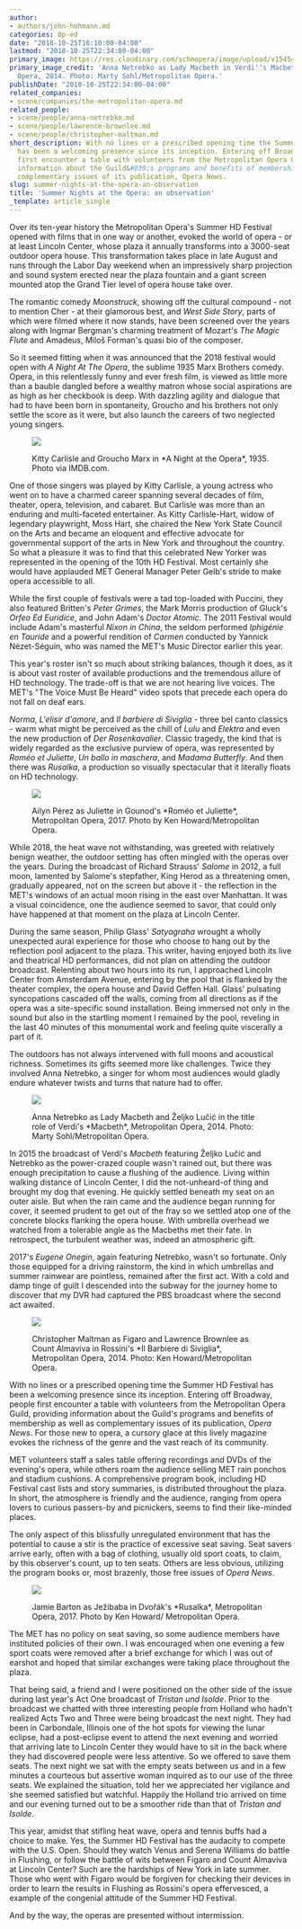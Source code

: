 ```yaml
---
author:
- authors/john-hohmann.md
categories: Op-ed
date: "2018-10-25T16:10:00-04:00"
lastmod: "2018-10-25T22:34:00-04:00"
primary_image: https://res.cloudinary.com/schmopera/image/upload/v1545409169/media/webhook-uploads/1540521244866/sqMacbeth_0419-s.jpg.jpg
primary_image_credit: 'Anna Netrebko as Lady Macbeth in Verdi''s Macbeth, Metropolitan
  Opera, 2014. Photo: Marty Sohl/Metropolitan Opera.'
publishDate: "2018-10-25T22:34:00-04:00"
related_companies:
- scene/companies/the-metropolitan-opera.md
related_people:
- scene/people/anna-netrebko.md
- scene/people/lawrence-brownlee.md
- scene/people/christopher-maltman.md
short_description: With no lines or a prescribed opening time the Summer HD Festival
  has been a welcoming presence since its inception. Entering off Broadway, people
  first encounter a table with volunteers from the Metropolitan Opera Guild, providing
  information about the Guild&#039;s programs and benefits of membership as well as
  complementary issues of its publication, Opera News.
slug: summer-nights-at-the-opera-an-observation
title: 'Summer Nights at the Opera: an observation'
_template: article_single
---
```


Over its ten-year history the Metropolitan Opera's Summer HD Festival opened with films that in one way or another, evoked the world of opera - or at least Lincoln Center, whose plaza it annually transforms into a 3000-seat outdoor opera house. This transformation takes place in late August and runs through the Labor Day weekend when an impressively sharp projection and sound system erected near the plaza fountain and a giant screen mounted atop the Grand Tier level of opera house take over.

The romantic comedy *Moonstruck*, showing off the cultural compound - not to mention Cher - at their glamorous best, and *West Side Story*, parts of which were filmed where it now stands, have been screened over the years along with Ingmar Bergman's charming treatment of Mozart's *The Magic Flute* and Amadeus, Miloš Forman's quasi bio of the composer.

So it seemed fitting when it was announced that the 2018 festival would open with *A Night At The Opera*, the sublime 1935 Marx Brothers comedy. Opera, in this relentlessly funny and ever fresh film, is viewed as little more than a bauble dangled before a wealthy matron whose social aspirations are as high as her checkbook is deep. With dazzling agility and dialogue that had to have been born in spontaneity, Groucho and his brothers not only settle the score as it were, but also launch the careers of two neglected young singers. 

<figure data-type="image">

![](https://res.cloudinary.com/schmopera/image/upload/v1545409169/media/webhook-uploads/1540497924851/NightattheOpera.jpg.jpg)

<figcaption>Kitty Carlisle and Groucho Marx in *A Night at the Opera*, 1935. Photo via IMDB.com.</figcaption>
</figure>

One of those singers was played by Kitty Carlisle, a young actress who went on to have a charmed career spanning several decades of film, theater, opera, television, and cabaret. But Carlisle was more than an enduring and multi-faceted entertainer. As Kitty Carlisle-Hart, widow of legendary playwright, Moss Hart, she chaired the New York State Council on the Arts and became an eloquent and effective advocate for governmental support of the arts in New York and throughout the country. So what a pleasure it was to find that this celebrated New Yorker was represented in the opening of the 10th HD Festival. Most certainly she would have applauded MET General Manager Peter Gelb's stride to make opera accessible to all. 

While the first couple of festivals were a tad top-loaded with Puccini, they also featured Britten's *Peter Grimes*, the Mark Morris production of Gluck's *Orfeo Ed Euridice*, and John Adam's *Doctor Atomic*. The 2011 Festival would include Adam's masterful *Nixon in China*, the seldom performed *Iphigénie en Tauride* and a powerful rendition of *Carmen* conducted by Yannick Nézet-Séguin, who was named the MET's Music Director earlier this year.

This year's roster isn't so much about striking balances, though it does, as it is about vast roster of available productions and the tremendous allure of HD technology. The trade-off is that we are not hearing live voices. The MET's "The Voice Must Be Heard" video spots that precede each opera do not fall on deaf ears.

*Norma*, *L'elisir d'amore*, and *Il barbiere di Siviglia* - three bel canto classics - warm what might be perceived as the chill of *Lulu* and *Elektra* and even the new production of *Der Rosenkavalier*. Classic tragedy, the kind that is widely regarded as the exclusive purview of opera, was represented by *Roméo et Juliette*, *Un ballo in maschera*, and *Madama Butterfly*. And then there was *Rusalka*, a production so visually spectacular that it literally floats on HD technology.

<figure data-type="image">

![](https://res.cloudinary.com/schmopera/image/upload/v1545409169/media/webhook-uploads/1540498010799/ROM_0686a.jpg.jpg)

<figcaption>Ailyn Pérez as Juliette in Gounod's *Roméo et Juliette*, Metropolitan Opera, 2017. Photo by Ken Howard/Metropolitan Opera.</figcaption>
</figure>

While 2018, the heat wave not withstanding, was greeted with relatively benign weather, the outdoor setting has often mingled with the operas over the years. During the broadcast of Richard Strauss' *Salome* in 2012, a full moon, lamented by Salome's stepfather, King Herod as a threatening omen, gradually appeared, not on the screen but above it - the reflection in the MET's windows of an actual moon rising in the east over Manhattan. It was a visual coincidence, one the audience seemed to savor, that could only have happened at that moment on the plaza at Lincoln Center. 

During the same season, Philip Glass' *Satyagraha* wrought a wholly unexpected aural experience for those who choose to hang out by the reflection pool adjacent to the plaza. This writer, having enjoyed both its live and theatrical HD performances, did not plan on attending the outdoor broadcast. Relenting about two hours into its run, I approached Lincoln Center from Amsterdam Avenue, entering by the pool that is flanked by the theater complex, the opera house and David Geffen Hall. Glass' pulsating syncopations cascaded off the walls, coming from all directions as if the opera was a site-specific sound installation. Being immersed not only in the sound but also in the startling moment I remained by the pool, reveling in the last 40 minutes of this monumental work and feeling quite viscerally a part of it.

The outdoors has not always intervened with full moons and acoustical richness. Sometimes its gifts seemed more like challenges. Twice they involved Anna Netrebko, a singer for whom most audiences would gladly endure whatever twists and turns that nature had to offer. 

<figure data-type="image">

![](https://res.cloudinary.com/schmopera/image/upload/v1545409169/media/webhook-uploads/1540498019684/Macbeth_0966-s.jpg.jpg)

<figcaption>Anna Netrebko as Lady Macbeth and Željko Lučić in the title role of Verdi's *Macbeth*, Metropolitan Opera, 2014. Photo: Marty Sohl/Metropolitan Opera.</figcaption>
</figure>

In 2015 the broadcast of Verdi's *Macbeth* featuring Željko Lučić and Netrebko as the power-crazed couple wasn't rained out, but there was enough precipitation to cause a flushing of the audience. Living within walking distance of Lincoln Center, I did the not-unheard-of thing and brought my dog that evening. He quickly settled beneath my seat on an outer aisle. But when the rain came and the audience began running for cover, it seemed prudent to get out of the fray so we settled atop one of the concrete blocks flanking the opera house. With umbrella overhead we watched from a tolerable angle as the Macbeths met their fate. In retrospect, the turbulent weather was, indeed an atmospheric gift.

2017's *Eugene Onegin*, again featuring Netrebko, wasn't so fortunate. Only those equipped for a driving rainstorm, the kind in which umbrellas and summer rainwear are pointless, remained after the first act. With a cold and damp tinge of guilt I descended into the subway for the journey home to discover that my DVR had captured the PBS broadcast where the second act awaited.

<figure data-type="image">

![](https://res.cloudinary.com/schmopera/image/upload/v1545409169/media/webhook-uploads/1540498028119/BARB14_0480a.jpg.jpg)

<figcaption>Christopher Maltman as Figaro and Lawrence Brownlee as Count Almaviva in Rossini's *Il Barbiere di Siviglia*, Metropolitan Opera, 2014. Photo: Ken Howard/Metropolitan Opera.</figcaption>
</figure>

With no lines or a prescribed opening time the Summer HD Festival has been a welcoming presence since its inception. Entering off Broadway, people first encounter a table with volunteers from the Metropolitan Opera Guild, providing information about the Guild's programs and benefits of membership as well as complementary issues of its publication, *Opera News*. For those new to opera, a cursory glace at this lively magazine evokes the richness of the genre and the vast reach of its community.

MET volunteers staff a sales table offering recordings and DVDs of the evening's opera, while others roam the audience selling MET rain ponchos and stadium cushions. A comprehensive program book, including HD Festival cast lists and story summaries, is distributed throughout the plaza. In short, the atmosphere is friendly and the audience, ranging from opera lovers to curious passers-by and picnickers, seems to find their like-minded places. 

The only aspect of this blissfully unregulated environment that has the potential to cause a stir is the practice of excessive seat saving. Seat savers arrive early, often with a bag of clothing, usually old sport coats, to claim, by this observer's count, up to ten seats. Others are less obvious, utilizing the program books or, most brazenly, those free issues of *Opera News*.

<figure data-type="image">

![](https://res.cloudinary.com/schmopera/image/upload/v1545409169/media/webhook-uploads/1540498034984/RUS_7977a.jpg.jpg)

<figcaption>Jamie Barton as Ježibaba in Dvořák's *Rusalka*, Metropolitan Opera, 2017. Photo by Ken Howard/ Metropolitan Opera.</figcaption>
</figure>

The MET has no policy on seat saving, so some audience members have instituted policies of their own. I was encouraged when one evening a few sport coats were removed after a brief exchange for which I was out of earshot and hoped that similar exchanges were taking place throughout the plaza.

That being said, a friend and I were positioned on the other side of the issue during last year's Act One broadcast of *Tristan und Isolde*. Prior to the broadcast we chatted with three interesting people from Holland who hadn't realized Acts Two and Three were being broadcast the next night. They had been in Carbondale, Illinois one of the hot spots for viewing the lunar eclipse, had a post-eclipse event to attend the next evening and worried that arriving late to Lincoln Center they would have to sit in the back where they had discovered people were less attentive. So we offered to save them seats. The next night we sat with the empty seats between us and in a few minutes a courteous but assertive woman inquired as to our use of the three seats. We explained the situation, told her we appreciated her vigilance and she seemed satisfied but watchful. Happily the Holland trio arrived on time and our evening turned out to be a smoother ride than that of *Tristan and Isolde*.

This year, amidst that stifling heat wave, opera and tennis buffs had a choice to make. Yes, the Summer HD Festival has the audacity to compete with the U.S. Open. Should they watch Venus and Serena Williams do battle in Flushing, or follow the battle of wits between Figaro and Count Almaviva at Lincoln Center? Such are the hardships of New York in late summer. Those who went with Figaro would be forgiven for checking their devices in order to learn the results in Flushing as Rossini's opera effervesced, a example of the congenial attitude of the Summer HD Festival. 

And by the way, the operas are presented without intermission.
